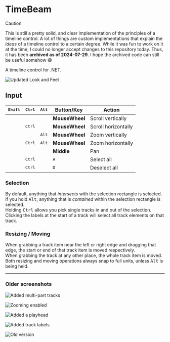 # TimeBeam

> [!CAUTION]
> This is still a pretty solid, and clear implementation of the principles of a timeline control. A lot of things are custom implementations that explain the _ideas_ of a timeline control to a certain degree.
> While it was fun to work on it at the time, I could no longer accept changes to this repository today. Thus, it has been **archived as of 2024-07-29**. I hope the archived code can still be useful somehow :smile:

A timeline control for .NET.

![Updated Look and Feel](https://i.imgur.com/kAzaej1.png)


## Input
 <kbd>Shift</kbd> | <kbd>Ctrl</kbd> | <kbd>Alt</kbd> | Button/Key     | Action
:----------------:|:---------------:|:--------------:|----------------|----------------------
|                 |                 |                | **MouseWheel** | Scroll vertically
|                 | <kbd>Ctrl</kbd> |                | **MouseWheel** | Scroll horizontally
|                 |                 | <kbd>Alt</kbd> | **MouseWheel** | Zoom vertically
|                 | <kbd>Ctrl</kbd> | <kbd>Alt</kbd> | **MouseWheel** | Zoom horizontally
|                 |                 |                | **Middle**     | Pan
|                 | <kbd>Ctrl</kbd> |                | <kbd>A</kbd>   | Select all
|                 | <kbd>Ctrl</kbd> |                | <kbd>D</kbd>   | Deselect all

### Selection
By default, anything that *intersects* with the selection rectangle is selected.  
If you hold <kbd>Alt</kbd>, anything that is *contained* within the selection rectangle is selected.  
Holding <kbd>Ctrl</kbd> allows you pick single tracks in and out of the selection.  
Clicking the labels at the start of a track will select all track elements on that track.

### Resizing / Moving
When grabbing a track item near the left or right edge and dragging that edge, the start or end of that track item is moved respectively.  
When grabbing the track at any other place, the whole track item is moved.  
Both resizing and moving operations always snap to full units, unless <kbd>Alt</kbd> is being held.

---

### Older screenshots
![Added multi-part tracks](https://i.imgur.com/sxSXtJp.png)

![Zooming enabled](https://i.imgur.com/mK9GXug.png)

![Added a playhead](https://i.imgur.com/MvPK02C.png)

![Added track labels](https://i.imgur.com/QKG6M3V.png)

![Old version](https://i.imgur.com/c2c1C38.png)
